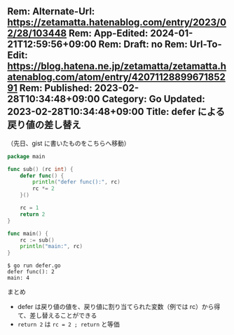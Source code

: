 Rem: Alternate-Url: https://zetamatta.hatenablog.com/entry/2023/02/28/103448
Rem: App-Edited: 2024-01-21T12:59:56+09:00
Rem: Draft: no
Rem: Url-To-Edit: https://blog.hatena.ne.jp/zetamatta/zetamatta.hatenablog.com/atom/entry/4207112889967185291
Rem: Published: 2023-02-28T10:34:48+09:00
Category: Go
Updated: 2023-02-28T10:34:48+09:00
Title: defer による戻り値の差し替え
---
（先日、gist に書いたものをこちらへ移動）

```go
package main

func sub() (rc int) {
    defer func() {
        println("defer func():", rc)
        rc *= 2
    }()

    rc = 1
    return 2
}

func main() {
    rc := sub()
    println("main:", rc)
}
```

```
$ go run defer.go
defer func(): 2
main: 4
```

まとめ

- defer は戻り値の値を、戻り値に割り当てられた変数（例では rc）から得て、差し替えることができる
- `return 2` は `rc = 2 ; return` と等価
